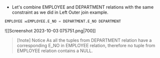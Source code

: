 - Let's combine EMPLOYEE and DEPARTMENT relations with the same constraint as we did in Left Outer join example.
```sql
EMPLOYEE ⟖EMPLOYEE.E_NO = DEPARTMENT.E_NO DEPARTMENT
```

![[Screenshot 2023-10-03 075751.png|700]]

>[!note] Notice
>As all the tuples from DEPARTMENT relation have a corresponding E_NO in EMPLOYEE relation, therefore no tuple from EMPLOYEE relation contains a NULL.

